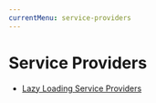 ```yaml
---
currentMenu: service-providers
---
```

# Service Providers


- [Lazy Loading Service Providers](#lazy-loading-service-providers)
